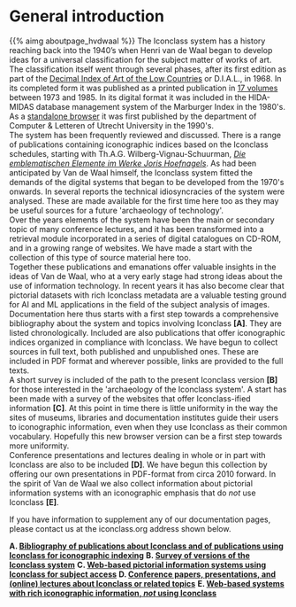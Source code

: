 # General introduction

{{% aimg aboutpage_hvdwaal %}}
The Iconclass system has a history reaching back into the 1940’s when Henri van de Waal began to develop ideas for a universal classification for the subject matter of works of art. The classification itself went through several phases, after its first edition as part of the [Decimal Index of Art of the Low Countries](abouta#dial) or D.I.A.L., in 1968. In its completed form it was published as a printed publication in [17 volumes](aboutb#iconoriginal) between 1973 and 1985. In its digital format it was included in the HIDA-MIDAS database management system of the Marburger Index in the 1980's. As a [standalone browser](aboutb#firstbrowser) it was first published by the department of Computer & Letteren of Utrecht University in the 1990's.  
The system has been frequently reviewed and discussed. There is a range of publications containing iconographic indices based on the Iconclass schedules, starting with Th.A.G. Wilberg-Vignau-Schuurman, [_Die emblematischen Elemente im Werke Joris Hoefnagels_](abouta#wilberg). As had been anticipated by Van de Waal himself, the Iconclass system fitted the demands of the digital systems that began to be developed from the 1970's onwards. In several reports the technical idiosyncracies of the system were analysed. These are made available for the first time here too as they may be useful sources for a future 'archaeology of technology'.  
Over the years elements of the system have been the main or secondary topic of many conference lectures, and it has been transformed into a retrieval module incorporated in a series of digital catalogues on CD-ROM, and in a growing range of websites. We have made a start with the collection of this type of source material here too.  
Together these publications and emanations offer valuable insights in the ideas of Van de Waal, who at a very early stage had strong ideas about the use of information technology. In recent years it has also become clear that pictorial datasets with rich Iconclass metadata are a valuable testing ground for AI and ML applications in the field of the subject analysis of images.  
Documentation here thus starts with a first step towards a comprehensive bibliography about the system and topics involving Iconclass __[A]__. They are listed chronologically. Included are also publications that offer iconographic indices organized in compliance with Iconclass. We have begun to collect sources in full text, both published and unpublished ones. These are included in PDF format and wherever possible, links are provided to the full texts.  
A short survey is included of the path to the present Iconclass version __[B]__ for those interested in the 'archaeology of the Iconclass system'.
A start has been made with a survey of the websites that offer Iconclass-ified information __[C]__. At this point in time there is little uniformity in the way the sites of museums, libraries and documentation institutes guide their users to iconographic information, even when they use Iconclass as their common vocabulary. Hopefully this new browser version can be a first step towards more uniformity.  
Conference presentations and lectures dealing in whole or in part with Iconclass are also to be included __[D]__. We have begun this collection by offering our own presentations in PDF-format from circa 2010 forward. In the spirit of Van de Waal we also collect information about pictorial information systems with an iconographic emphasis that do _not_ use Iconclass __[E]__. 

If you have information to supplement any of our documentation pages, please contact us at the iconclass.org address shown below.  

__A. [Bibliography of publications about Iconclass and of publications using Iconclass for iconographic indexing](abouta#bibliography)__
__B. [Survey of versions of the Iconclass system](aboutb#survey)__
__C. [Web-based pictorial information systems using Iconclass for subject access](aboutc#webpisys)__
__D. [Conference papers, presentations, and (online) lectures about Iconclass or related topics](aboutd#presentations)__
__E. [Web-based systems with rich iconographic information, _not_ using Iconclass](aboute#other)__







